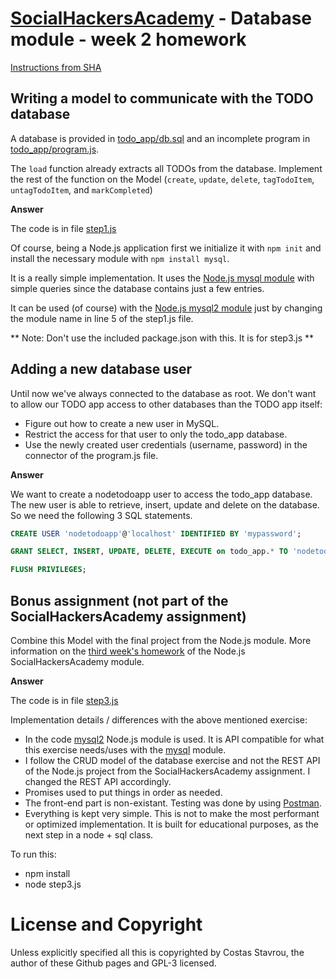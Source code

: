 # [SocialHackersAcademy](https://www.socialhackersacademy.org/) - Database module - week 2 homework

[Instructions from SHA](https://github.com/SocialHackersCodeSchool/databases/blob/master/Week2/MAKEME.md)

## Writing a model to communicate with the TODO database

A database is provided in [todo_app/db.sql](https://github.com/SocialHackersCodeSchool/databases/blob/master/Week2/todo_app/db.sql) and an incomplete program in [todo_app/program.js](https://github.com/SocialHackersCodeSchool/databases/blob/master/Week2/todo_app/program.js).

The `load` function already extracts all TODOs from the database. Implement the
rest of the function on the Model (`create`, `update`, `delete`, `tagTodoItem`,
`untagTodoItem`, and `markCompleted`)

**Answer**

The code is in file [step1.js](step1.js)

Of course, being a Node.js application first we initialize it
with `npm init` and install the necessary module with `npm install mysql`.

It is a really simple implementation. It uses the [Node.js mysql module](https://www.npmjs.com/package/mysql) with simple queries since
the database contains just a few entries.

It can be used (of course) with the [Node.js mysql2 module](https://www.npmjs.com/package/mysql2) just by changing the module
name in line 5 of the step1.js file.

** Note: Don't use the included package.json with this. It is for step3.js **

## Adding a new database user

Until now we've always connected to the database as root. We don't want to allow
our TODO app access to other databases than the TODO app itself:

- Figure out how to create a new user in MySQL.
- Restrict the access for that user to only the todo_app database.
- Use the newly created user credentials (username, password) in the connector
of the program.js file.

**Answer**

We want to create a nodetodoapp user to access the todo_app database.
The new user is able to retrieve, insert, update and delete on the
database. So we need the following 3 SQL statements.

```sql
CREATE USER 'nodetodoapp'@'localhost' IDENTIFIED BY 'mypassword';

GRANT SELECT, INSERT, UPDATE, DELETE, EXECUTE on todo_app.* TO 'nodetodoapp'@'localhost';

FLUSH PRIVILEGES;
```

## Bonus assignment (not part of the SocialHackersAcademy assignment)

Combine this Model with the final project from the Node.js module. More
information on the [third week's homework](https://github.com/SocialHackersCodeSchool/Node.js/tree/master/week3)
of the Node.js SocialHackersAcademy module.

**Answer**

The code is in file [step3.js](step3.js)

Implementation details / differences with the above mentioned exercise:
- In the code [mysql2](https://www.npmjs.com/package/mysql2) Node.js module
is used. It is API compatible for what this exercise needs/uses with the
[mysql](https://www.npmjs.com/package/mysql) module.
- I follow the CRUD model of the database exercise and not the REST API of
the Node.js project from the SocialHackersAcademy assignment. I changed
the REST API accordingly.
- Promises used to put things in order as needed.
- The front-end part is non-existant. Testing was done by using [Postman](https://www.getpostman.com/).
- Everything is kept very simple. This is not to make the most performant
or optimized implementation. It is built for educational purposes, as the
next step in a node + sql class.

To run this:
- npm install
- node step3.js

# License and Copyright

Unless explicitly specified all this is copyrighted by Costas Stavrou, the
author of these Github pages and GPL-3 licensed.
